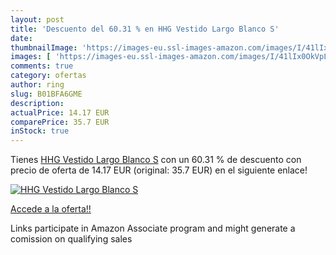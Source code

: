 ```yaml
---
layout: post
title: 'Descuento del 60.31 % en HHG Vestido Largo Blanco S'
date: 
thumbnailImage: 'https://images-eu.ssl-images-amazon.com/images/I/41lIx0OkVpL._SL200_.jpg'
images: [ 'https://images-eu.ssl-images-amazon.com/images/I/41lIx0OkVpL._SL200_.jpg' ]
comments: true
category: ofertas
author: ring
slug: B01BFA6GME
description:
actualPrice: 14.17 EUR
comparePrice: 35.7 EUR
inStock: true
---
```


Tienes [HHG Vestido Largo Blanco S](https://www.amazon.es/dp/B01BFA6GME/?tag=tolees-21) con un 60.31 % de descuento con precio de oferta de 14.17 EUR (original: 35.7 EUR) en el siguiente enlace!

[![HHG Vestido Largo Blanco S](https://images-eu.ssl-images-amazon.com/images/I/41lIx0OkVpL._SL200_.jpg)](https://www.amazon.es/dp/B01BFA6GME/?tag=tolees-21)

[Accede a la oferta!!](https://www.amazon.es/dp/B01BFA6GME/?tag=tolees-21)

Links participate in Amazon Associate program and might generate a comission on qualifying sales


